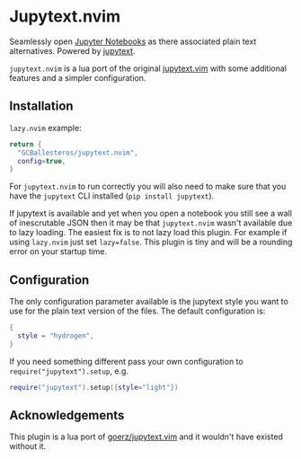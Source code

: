 # Jupytext.nvim

Seamlessly open [Jupyter Notebooks](http://jupyter.org) as there associated
plain text alternatives. Powered by [jupytext](https://www.github.com/mwouts/jupytext).

`jupytext.nvim` is a lua port of the original
[jupytext.vim](https://www.github.com/goerz/jupytext.vim) with some additional
features and a simpler configuration.

## Installation
`lazy.nvim` example:
```lua
return {
  "GCBallesteros/jupytext.nvim",
  config=true,
}
```


For `jupytext.nvim` to run correctly you will also need to make sure that you
have the `jupytext` CLI installed (`pip install jupytext`).

If jupytext is available and yet when you open a notebook you still see a wall
of inescrutable JSON then it may be that `jupytext.nvim` wasn't available due
to lazy loading. The easiest fix is to not lazy load this plugin. For example
if using `lazy.nvim` just set `lazy=false`. This plugin is tiny and will be a
rounding error on your startup time.

## Configuration

The only configuration parameter available is the jupytext style you want to
use for the plain text version of the files. The default configuration is:

```lua
{
  style = "hydrogen",
}
```

If you need something different pass your own configuration to
`require("jupytext").setup`, e.g.

```lua
require("jupytext").setup({style="light"})

```

## Acknowledgements
This plugin is a lua port of [goerz/jupytext.vim](https://www.github.com/goerz/jupytext.vim) and it wouldn't have existed without it.
